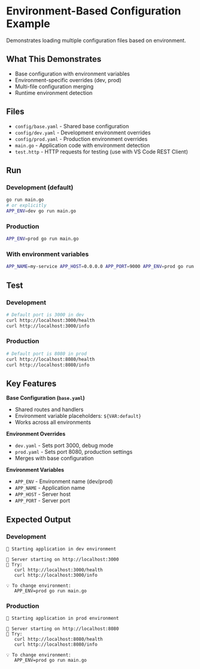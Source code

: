 # Environment-Based Configuration Example

Demonstrates loading multiple configuration files based on environment.

## What This Demonstrates

- Base configuration with environment variables
- Environment-specific overrides (dev, prod)
- Multi-file configuration merging
- Runtime environment detection

## Files

- `config/base.yaml` - Shared base configuration
- `config/dev.yaml` - Development environment overrides
- `config/prod.yaml` - Production environment overrides
- `main.go` - Application code with environment detection
- `test.http` - HTTP requests for testing (use with VS Code REST Client)

## Run

### Development (default)
```bash
go run main.go
# or explicitly
APP_ENV=dev go run main.go
```

### Production
```bash
APP_ENV=prod go run main.go
```

### With environment variables
```bash
APP_NAME=my-service APP_HOST=0.0.0.0 APP_PORT=9000 APP_ENV=prod go run main.go
```

## Test

### Development
```bash
# Default port is 3000 in dev
curl http://localhost:3000/health
curl http://localhost:3000/info
```

### Production
```bash
# Default port is 8080 in prod
curl http://localhost:8080/health
curl http://localhost:8080/info
```

## Key Features

**Base Configuration (`base.yaml`)**
- Shared routes and handlers
- Environment variable placeholders: `${VAR:default}`
- Works across all environments

**Environment Overrides**
- `dev.yaml` - Sets port 3000, debug mode
- `prod.yaml` - Sets port 8080, production settings
- Merges with base configuration

**Environment Variables**
- `APP_ENV` - Environment name (dev/prod)
- `APP_NAME` - Application name
- `APP_HOST` - Server host
- `APP_PORT` - Server port

## Expected Output

### Development
```
🔧 Starting application in dev environment

🚀 Server starting on http://localhost:3000
📖 Try:
   curl http://localhost:3000/health
   curl http://localhost:3000/info

💡 To change environment:
   APP_ENV=prod go run main.go
```

### Production
```
🔧 Starting application in prod environment

🚀 Server starting on http://localhost:8080
📖 Try:
   curl http://localhost:8080/health
   curl http://localhost:8080/info

💡 To change environment:
   APP_ENV=prod go run main.go
```
